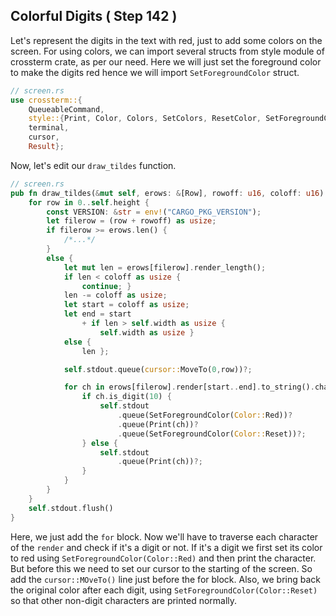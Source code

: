 ## Colorful Digits ( Step 142 )

Let's represent the digits in the text with red, just to add some colors on the screen. For using colors, we can import several structs from style module of crossterm crate, as per our need. Here we will just set the foreground color to make the digits red hence we will import `SetForegroundColor` struct.

```rust
// screen.rs
use crossterm::{
    QueueableCommand, 
    style::{Print, Color, Colors, SetColors, ResetColor, SetForegroundColor},
    terminal,
    cursor,
    Result};

```

Now, let's edit our `draw_tildes` function.

```rust
// screen.rs
pub fn draw_tildes(&mut self, erows: &[Row], rowoff: u16, coloff: u16) -> Result<()>{
	for row in 0..self.height {
		const VERSION: &str = env!("CARGO_PKG_VERSION");
		let filerow = (row + rowoff) as usize;
		if filerow >= erows.len() {
			/*...*/
		}
		else {
			let mut len = erows[filerow].render_length();
			if len < coloff as usize {
				continue; }
			len -= coloff as usize;
			let start = coloff as usize;
			let end = start
				+ if len > self.width as usize {
					self.width as usize }
			else {
				len };

			self.stdout.queue(cursor::MoveTo(0,row))?;

			for ch in erows[filerow].render[start..end].to_string().chars() {
				if ch.is_digit(10) {
					self.stdout
						.queue(SetForegroundColor(Color::Red))?
						.queue(Print(ch))?
						.queue(SetForegroundColor(Color::Reset))?;
				} else {
					self.stdout
						.queue(Print(ch))?;                                              
				}                                                                        
			}                                                                            
		}   
	}
	self.stdout.flush()
}

```

Here, we just add the `for` block. Now we'll have to traverse each character of the `render` and check if it's a digit or not. If it's a digit we first set its color to red using `SetForegroundColor(Color::Red)` and then print the character. But before this we need to set our cursor to the starting of the screen. So add the `cursor::MOveTo()` line just before the for block. Also, we bring back the original color after each digit, using `SetForegroundColor(Color::Reset)` so that other non-digit characters are printed normally. 
